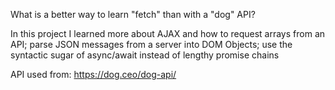What is a better way to learn "fetch" than with a "dog" API?

In this project I learned more about AJAX and how to request arrays from an API;
parse JSON messages from a server into DOM Objects;
use the syntactic sugar of async/await instead of lengthy promise chains

API used from:
https://dog.ceo/dog-api/
